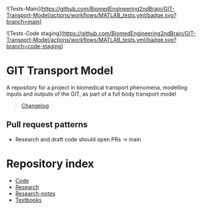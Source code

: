 ![Tests-Main](https://github.com/BiomedEngineering2ndBrain/GIT-Transport-Model/actions/workflows/MATLAB_tests.yml/badge.svg?branch=main]

![Tests-Code staging](https://github.com/BiomedEngineering2ndBrain/GIT-Transport-Model/actions/workflows/MATLAB_tests.yml/badge.svg?branch=code-staging]

# GIT Transport Model
A repository for a project in biomedical transport phenomena, modelling inputs and outputs of the GIT, as part of a full body transport model
> [Changelog](CHANGELOG.md)

## Pull request patterns
- Research and draft code should open PRs -> main

# Repository index
- [Code](Code/Code.md)
- [Research](Research/Research.md)
- [Research-notes](Research-notes/Research-notes.md)
- [Textbooks](Textbooks/Textbooks.md)
  
